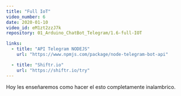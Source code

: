 ```yaml
---
title: "Full IoT"
video_number: 6
date: 2020-01-10
video_id: eM1zt2zzJ7k
repository: 01_Arduino_ChatBot_Telegram/1.6-full-IOT

links:
  - title: "API Telegram NODEJS"
    url: "https://www.npmjs.com/package/node-telegram-bot-api"

  - title: "Shiftr.io"
    url: "https://shiftr.io/try"
---
```


Hoy les enseñaremos como hacer el esto completamente inalambrico.